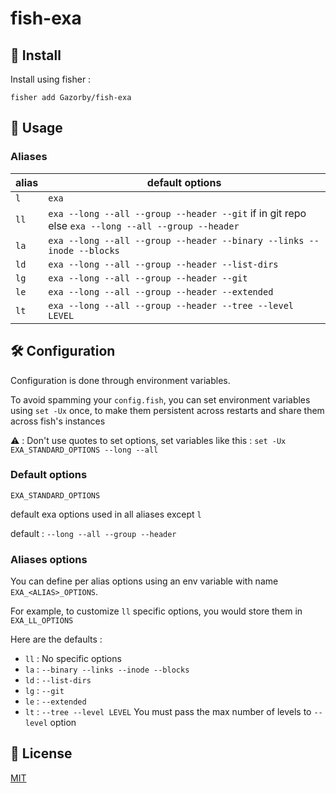 # fish-exa

## 🚀 Install

Install using fisher :

```console
fisher add Gazorby/fish-exa
```
## 🔧 Usage

### Aliases
alias | default options
------|-------
`l` | `exa`
`ll` | `exa --long --all --group --header --git` if in git repo else `exa --long --all --group --header`
`la` | `exa --long --all --group --header --binary --links --inode --blocks`
`ld` | `exa --long --all --group --header --list-dirs`
`lg` | `exa --long --all --group --header --git`
`le` | `exa --long --all --group --header --extended`
`lt` | `exa --long --all --group --header --tree --level LEVEL`

## 🛠 Configuration

Configuration is done through environment variables.

To avoid spamming your `config.fish`, you can set environment variables using `set -Ux` once, to make them persistent across restarts and share them across fish's instances

⚠️ : Don't use quotes to set options, set variables like this : `set -Ux EXA_STANDARD_OPTIONS --long --all`

### Default options

`EXA_STANDARD_OPTIONS`


default exa options used in all aliases except `l`

default : `--long --all --group --header`

### Aliases options

You can define per alias options using an env variable with name `EXA_<ALIAS>_OPTIONS`.

For example, to customize `ll` specific options, you would store them in `EXA_LL_OPTIONS`

Here are the defaults :

- `ll` : No specific options
- `la` : `--binary --links --inode --blocks`
- `ld` : `--list-dirs`
- `lg` : `--git`
- `le` : `--extended`
- `lt` : `--tree --level LEVEL` You must pass the max number of levels to `--level` option

## 📝 License

[MIT](https://github.com/Gazorby/fish-exa/blob/master/LICENSE)
